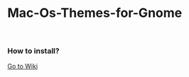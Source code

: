 <h1>Mac-Os-Themes-for-Gnome</h1>
<br>
<h3>How to install?</h3>
<a href="https://github.com/Nandakyawwin/Mac-Os-Themes-for-Gnome-/wiki">Go to Wiki</a>
